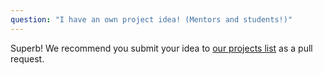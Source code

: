 ```yaml
---
question: "I have an own project idea! (Mentors and students!)"
---
```

Superb! We recommend you submit your idea to [our projects list](https://github.com/coala/projects/blob/master/data/projects.js)
as a pull request.
